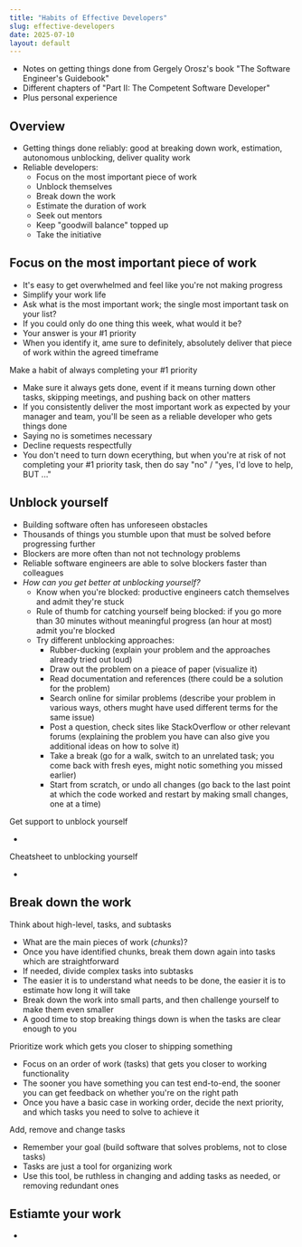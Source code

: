 ```yaml
---
title: "Habits of Effective Developers"
slug: effective-developers
date: 2025-07-10
layout: default
---
```


- Notes on getting things done from Gergely Orosz's book "The Software Engineer's Guidebook"
- Different chapters of "Part II: The Competent Software Developer"
- Plus personal experience

## Overview

- Getting things done reliably: good at breaking down work, estimation, autonomous unblocking, deliver quality work
- Reliable developers:
  - Focus on the most important piece of work
  - Unblock themselves
  - Break down the work
  - Estimate the duration of work
  - Seek out mentors
  - Keep "goodwill balance" topped up
  - Take the initiative

## Focus on the most important piece of work

- It's easy to get overwhelmed and feel like you're not making progress
- Simplify your work life
- Ask what is the most important work; the single most important task on your list?
- If you could only do one thing this week, what would it be?
- Your answer is your #1 priority
- When you identify it, ame sure to definitely, absolutely deliver that piece of work within the agreed timeframe

Make a habit of always completing your #1 priority

- Make sure it always gets done, event if it means turning down other tasks, skipping meetings, and pushing back on other matters
- If you consistently deliver the most important work as expected by your manager and team, you'll be seen as a reliable developer who gets things done
- Saying no is sometimes necessary
- Decline requests respectfully
- You don't need to turn down ecerything, but when you're at risk of not completing your #1 priority task, then do say "no" / "yes, I'd love to help, BUT ..."

## Unblock yourself

- Building software often has unforeseen obstacles
- Thousands of things you stumble upon that must be solved before progressing further
- Blockers are more often than not not technology problems
- Reliable software engineers are able to solve blockers faster than colleagues
- _How can you get better at unblocking yourself?_
  - Know when you're blocked: productive engineers catch themselves and admit they're stuck
  - Rule of thumb for catching yourself being blocked: if you go more than 30 minutes without meaningful progress (an hour at most) admit you're blocked
  - Try different unblocking approaches:
    - Rubber-ducking (explain your problem and the approaches already tried out loud)
    - Draw out the problem on a pieace of paper (visualize it)
    - Read documentation and references (there could be a solution for the problem)
    - Search online for similar problems (describe your problem in various ways, others mught have used different terms for the same issue)
    - Post a question, check sites like StackOverflow or other relevant forums (explaining the problem you have can also give you additional ideas on how to solve it)
    - Take a break (go for a walk, switch to an unrelated task; you come back with fresh eyes, might notic something you missed earlier)
    - Start from scratch, or undo all changes (go back to the last point at which the code worked and restart by making small changes, one at a time)

Get support to unblock yourself

- 

Cheatsheet to unblocking yourself

- 

## Break down the work

Think about high-level, tasks, and subtasks

- What are the main pieces of work (_chunks_)?
- Once you have identified chunks, break them down again into tasks which are straightforward
- If needed, divide complex tasks into subtasks
- The easier it is to understand what needs to be done, the easier it is to estimate how long it will take
- Break down the work into small parts, and then challenge yourself to make them even smaller
- A good time to stop breaking things down is when the tasks are clear enough to you

Prioritize work which gets you closer to shipping something

- Focus on an order of work (tasks) that gets you closer to working functionality
- The sooner you have something you can test end-to-end, the sooner you can get feedback on whether you're on the right path
- Once you have a basic case in working order, decide the next priority, and which tasks you need to solve to achieve it

Add, remove and change tasks

- Remember your goal (build software that solves problems, not to close tasks)
- Tasks are just a tool for organizing work
- Use this tool, be ruthless in changing and adding tasks as needed, or removing redundant ones

## Estiamte your work

- 
